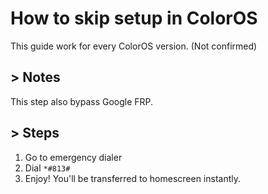 # How to skip setup in ColorOS
This guide work for every ColorOS version. (Not confirmed)

## > Notes
This step also bypass Google FRP.

## > Steps
1. Go to emergency dialer
2. Dial `*#813#`
3. Enjoy! You'll be transferred to homescreen instantly.
